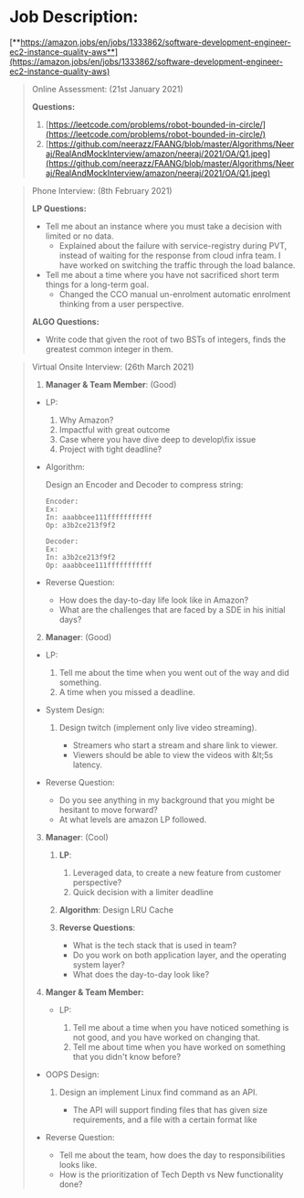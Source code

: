 # Job Description:

[**https://amazon.jobs/en/jobs/1333862/software-development-engineer-ec2-instance-quality-aws**](https://amazon.jobs/en/jobs/1333862/software-development-engineer-ec2-instance-quality-aws)

>Online Assessment: (21st January 2021)
>
>**Questions:**
>1. [https://leetcode.com/problems/robot-bounded-in-circle/](https://leetcode.com/problems/robot-bounded-in-circle/)
>2. [https://github.com/neerazz/FAANG/blob/master/Algorithms/Neeraj/RealAndMockInterview/amazon/neeraj/2021/OA/Q1.jpeg](https://github.com/neerazz/FAANG/blob/master/Algorithms/Neeraj/RealAndMockInterview/amazon/neeraj/2021/OA/Q1.jpeg)

>Phone Interview: (8th February 2021)
>
>**LP Questions:**
>
>- Tell me about an instance where you must take a decision with limited or no data.
>    - Explained about the failure with service-registry during PVT, instead of waiting for the response from cloud infra team. I have worked on switching the traffic through the load balance.
>- Tell me about a time where you have not sacrificed short term things for a long-term goal.
>    - Changed the CCO manual un-enrolment automatic enrolment thinking from a user perspective.
>
>**ALGO Questions:**
>
>- Write code that given the root of two BSTs of integers, finds the greatest common integer in them.

>Virtual Onsite Interview: (26th March 2021)
>
>1.  **Manager & Team Member**: (Good)
>- LP:
>   1. Why Amazon?
>   2. Impactful with great outcome
>   3. Case where you have dive deep to develop\fix issue
>   4. Project with tight deadline?
>- Algorithm:
> 
>   Design an Encoder and Decoder to compress string:
> 
>       Encoder:
>       Ex:
>       In: aaabbcee111fffffffffff
>       Op: a3b2ce213f9f2
>
>       Decoder:
>       Ex:
>       In: a3b2ce213f9f2
>       Op: aaabbcee111fffffffffff
>
>- Reverse Question:
>    - How does the day-to-day life look like in Amazon?
>    - What are the challenges that are faced by a SDE in his initial days?
>
>2. **Manager**: (Good)
>
>   - LP:
>
>       1. Tell me about the time when you went out of the way and did something.
>       2. A time when you missed a deadline.
>   - System Design:
>
>       1. Design twitch (implement only live video streaming).
>
>           - Streamers who start a stream and share link to viewer.
>           - Viewers should be able to view the videos with \&lt;5s latency.
>   - Reverse Question:
>
>       - Do you see anything in my background that you might be hesitant to move forward?
>       - At what levels are amazon LP followed.
>3. **Manager**: (Cool)
>
>    1. **LP**:
>
>       1. Leveraged data, to create a new feature from customer perspective?
>       2. Quick decision with a limiter deadline
>    1. **Algorithm**: Design LRU Cache
>    2. **Reverse Questions**:
>
>       - What is the tech stack that is used in team?
>       - Do you work on both application layer, and the operating system layer?
>       - What does the day-to-day look like?
>4. **Manger & Team Member:**
>
>    - LP:
>
>       1. Tell me about a time when you have noticed something is not good, and you have worked on changing that.
>       2. Tell me about time when you have worked on something that you didn't know before?
>   - OOPS Design:
>
>       1. Design an implement Linux find command as an API.
>
>           - The API will support finding files that has given size requirements, and a file with a certain format like
>   - Reverse Question:
>
>       - Tell me about the team, how does the day to responsibilities looks like.
>       - How is the prioritization of Tech Depth vs New functionality done?